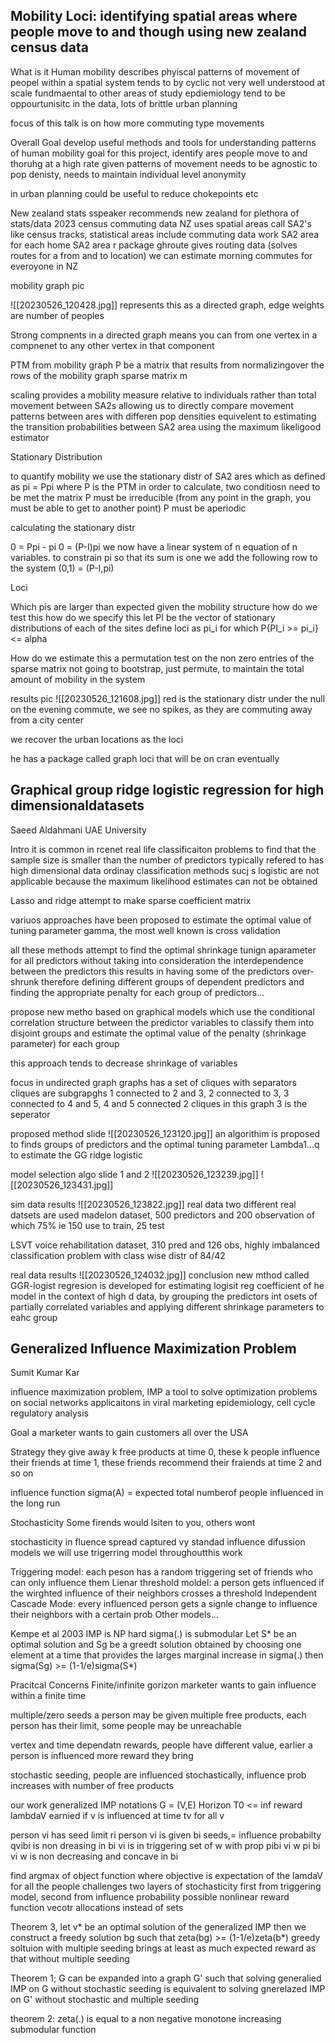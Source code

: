 ## Mobility Loci: identifying spatial areas where people move to and though using new zealand census data

What is it 
Human mobility describes phyiscal patterns of movement of peopel within a spatial system
tends to by cyclic
not very well understood at scale
fundmaental to other areas of study
epdiemiology
tend to be oppourtunisitc in the data, lots of brittle 
urban planning

focus of this talk is on how more commuting type movements

Overall Goal
develop useful methods and tools for understanding patterns of human mobility
goal for this project, identify ares people move to and thoruhg at a high rate given patterns of movement
needs to be agnostic to pop denisty,
needs to maintain individual level anonymity

in urban planning could be useful to reduce chokepoints etc

New zealand stats
sspeaker recommends new zealand for plethora of stats/data 
2023 census
commuting data
NZ uses spatial areas call SA2's like census tracks, statistical areas
include commuting data
work SA2 area for each home SA2 area
r package ghroute gives routing data (solves routes for a from and to location)
we can estimate morning commutes for everoyone in NZ

mobility graph pic

![[20230526_120428.jpg]]
represents this as a directed graph, edge weights are number of peoples

Strong compnents in a directed graph means you can from one vertex in a compnenet to any other vertex in that component

PTM from mobility graph
P be a matrix that results from normalizingover the rows of the mobility graph
sparse matrix m

scaling provides a mobility measure relative to individuals rather than total movement between SA2s
allowing us to directly compare movement patterns between ares with differen pop densities
equivelent to estimating the transition probabilities between SA2 area using the maximum likeligood estimator

Stationary Distribution

to quantify mobility we use the stationary distr of SA2 ares which as defined as pi = Ppi where P is the PTM
in order to calculate, two conditiosn need to be met
the matrix P must be irreducible (from any point in the graph, you must be able to get to another point)
P must be aperiodic

calculating the stationary distr

0 = Ppi - pi
0 = (P-I)pi
we now have a linear system of n equation of n variables. to constrain pi so that its sum is one we add the following row to the system
(0,1) = (P-I,pi)

Loci

Which pis are larger than expected given the mobility structure
how do we test this
how do we specify this
let PI be the vector of stationary distributions of each of the sites
define loci as pi_i for which P{PI_i >= pi_i} <= alpha

How do we estimate this a permutation test on the non zero entries of the sparse matrix
not going to bootstrap, just permute, to maintain the total amount of mobility in the system

results pic
![[20230526_121608.jpg]]
red is the stationary distr under the null
on the evening commute, we see no spikes, as they are commuting away from a city center

we recover the urban locations as the loci

he has a package called graph loci that will be on cran eventually

## Graphical group ridge logistic regression for high dimensionaldatasets
Saeed Aldahmani
UAE University

Intro
it is common in rcenet real life classificaiton problems to find that the sample size is smaller than the number of predictors
typically refered to has high dimensional data
ordinay classification methods sucj s logistic are not applicable because the maximum likelihood estimates can not be obtained

Lasso and ridge attempt to make sparse coefficient matrix

variuos approaches have been proposed to estimate the optimal value of tuning parameter gamma, the most well known is cross validation

all these methods attempt to find the optimal shrinkage tunign aparameter for all predictors without taking into consideration the interdependence between the predictors
this results in having some of the predictors over-shrunk
therefore defining different groups of dependent predictors and finding the appropriate penalty for each group of predictors...

propose new metho based on graphical models which use the conditional correlation structure between the predictor variables to classify them into disjoint groups and estimate the optimal value of the penalty (shrinkage parameter) for each group

this approach tends to decrease shrinkage of variables

focus in undirected graph
graphs has a set of cliques with separators
cliques are subgrapghs
1 connected to 2 and 3, 2 connected to 3, 3 connected to 4 and 5, 4 and 5 connected
2 cliques in this graph
3 is the seperator

proposed method slide
![[20230526_123120.jpg]]
an algorithim is proposed to finds groups of predictors and the optimal tuning parameter Lambda1...q to estimate the GG ridge logistic

model selection algo slide 1 and 2
![[20230526_123239.jpg]]
![[20230526_123431.jpg]]

sim data results
![[20230526_123822.jpg]]
real data
two different real datsets are used
madelon dataset, 500 predictors and 200 observation of which 75% ie 150 use to train, 25 test

LSVT voice rehabilitation dataset, 310 pred and 126 obs, highly imbalanced classification problem with class wise distr of 84/42 

real data results
![[20230526_124032.jpg]]
conclusion 
new mthod called GGR-logist regresion is developed for estimating logisit reg coefficient of he model in the context of high d data, by grouping the predictors int osets of partially correlated variables and applying different shrinkage parameters to eahc group

## Generalized Influence Maximization Problem
Sumit Kumar Kar

influence maximization problem, IMP a tool to solve optimization problems on social networks
applicaitons in viral marketing epidemiology, cell cycle regulatory analysis

Goal
a marketer wants to gain customers all over the USA

Strategy they give away k free products at time 0, these k people influence their friends at time 1, these friends recommend their fraiends at time 2 and so on

influence function sigma(A) = expected total numberof people influenced in the long run

Stochasticity
Some firends would lsiten to you, others wont

stochasticity in fluence spread captured vy standad influence difussion models
we will use trigerring model throughoutthis work

Triggering model: each peson has a random triggering set of friends who can only influence them
Lienar threshold moldel: a person gets influenced if the wirghted influence of their neighbors crosses a threshold
Independent Cascade Mode: every influenced person gets a signle change to influence their neighbors with a certain prob
Other models...

Kempe et al 2003
IMP is NP hard
sigma(.) is submodular
Let S* be an optimal solution and Sg be a greedt solution obtained by choosing one element at a time that provides the larges marginal increase in sigma(.) then 
sigma(Sg) >= (1-1/e)sigma(S*)

Pracitcal Concerns
Finite/infinite gorizon
marketer wants to gain influence within a finite time

multiple/zero seeds
a person may be given multiple free products, each person has their limit, some people may be unreachable

vertex and time dependatn rewards, people have different value, earlier a person is influenced more reward they bring

stochastic seeding, people are influenced stochastically, influence prob increases with number of free products

our work generalized IMP
notations G = (V,E)
Horizon T0 <= inf
reward lambdaV earnied if v is influenced at time tv for all v

person vi has seed limit ri
person vi is given bi seeds,=
influence probabilty qvibi is non dreasing in bi
vi is in triggering set of w with prop pibi vi w
pi bi vi w is non decreasing and concave in bi

find argmax of object function
where objective is expectation of the lamdaV for all the people
challenges two layers of stochasticity
first from triggering model, second from influence probability
possible nonlinear reward function
vecotr allocations instead of sets

Theorem 3, let v* be an optimal solution of the generalized IMP then we construct a freedy solution bg such that zeta(bg) >= (1-1/e)zeta(b*)
greedy soltuion with multiple seeding brings at least as much expected reward as that without multiple seeding

Theorem 1; G can be expanded into a graph G' such that solving generalied IMP on G without stochastic seeding is equivalent to solving gnerelazed IMP on G' without stochastic and multiple seeding

theorem 2: zeta(.) is equal to a non negative monotone increasing submodular function

